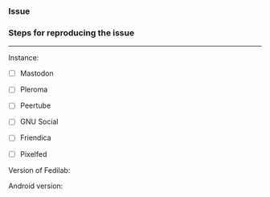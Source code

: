 ### Issue
<!-- Please, describe the issue here -->



### Steps for reproducing the issue
<!-- Step, to reproduce it -->



<!-- Ask for an improvement -->
<!-- For an improvement, delete line X and Y and delete lines above -->

<!-- LINE X
### Describe the improvement


LINE Y -->

---
<!-- These info are not mandatory but they will help -->
<!-- The instance you are using -->
Instance:


<!-- Your social network -->
<!-- Put a x between brackets like: - [x] Mastodon -->
- [ ] Mastodon
- [ ] Pleroma
- [ ] Peertube
- [ ] GNU Social
- [ ] Friendica
- [ ] Pixelfed


<!-- If you know the version of Fedilab that you are using (can be found in about page) -->
Version of Fedilab:


<!-- Your Android version -->
Android version:


